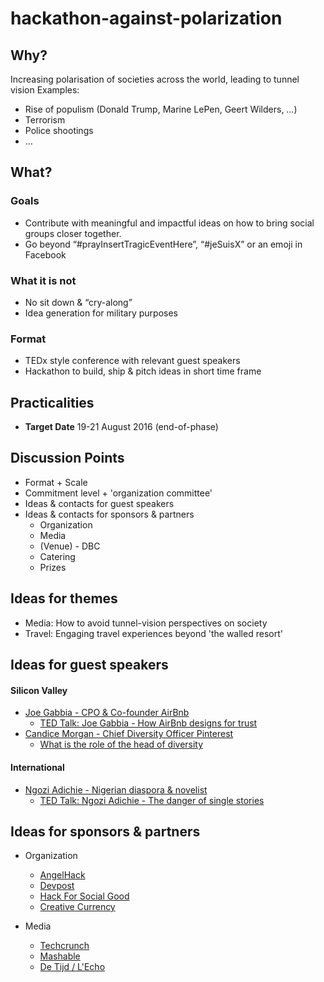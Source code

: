 # hackathon-against-polarization

## Why?
Increasing polarisation of societies across the world, leading to tunnel vision
Examples:
* Rise of populism (Donald Trump, Marine LePen, Geert Wilders, …)
* Terrorism
* Police shootings
* …

## What?
### Goals
* Contribute with meaningful and impactful ideas on how to bring social groups closer together.
* Go beyond “#prayInsertTragicEventHere”, “#jeSuisX” or an emoji in Facebook

### What it is not
* No sit down & “cry-along”
* Idea generation for military purposes

### Format
* TEDx style conference with relevant guest speakers
* Hackathon to build, ship & pitch ideas in short time frame

## Practicalities
* __Target Date__ 19-21 August 2016 (end-of-phase)

## Discussion Points
* Format + Scale
* Commitment level + 'organization committee'
* Ideas & contacts for guest speakers
* Ideas & contacts for sponsors & partners
  * Organization
  * Media
  * (Venue) - DBC
  * Catering
  * Prizes

## Ideas for themes
* Media: How to avoid tunnel-vision perspectives on society
* Travel: Engaging travel experiences beyond 'the walled resort'



## Ideas for guest speakers
#### Silicon Valley
* [Joe Gabbia - CPO & Co-founder AirBnb](https://www.linkedin.com/in/jgebbia)
  * [TED Talk: Joe Gabbia - How AirBnb designs for trust](https://www.ted.com/talks/joe_gebbia_how_airbnb_designs_for_trust?language=en)
* [Candice Morgan - Chief Diversity Officer Pinterest](https://www.linkedin.com/in/candicemorgan)
  * [What is the role of the head of diversity](https://www.quora.com/What-does-Pinterests-Head-of-Diversity-do)

#### International
* [Ngozi Adichie - Nigerian diaspora & novelist](https://www.ted.com/talks/chimamanda_adichie_the_danger_of_a_single_story?language=en)
  * [TED Talk: Ngozi Adichie - The danger of single stories](https://www.linkedin.com/in/funkeabimbola)

## Ideas for sponsors & partners
* Organization
  * [AngelHack](http://angelhack.com/)
  * [Devpost](http://devpost.com/hackathons)
  * [Hack For Social Good](http://www.hackforsocialgood.org/)
  * [Creative Currency](http://creative-currency.org/)

* Media
  * [Techcrunch](https://techcrunch.com/)
  * [Mashable](http://mashable.com/)
  * [De Tijd / L'Echo](http://www.tijd.be/home)